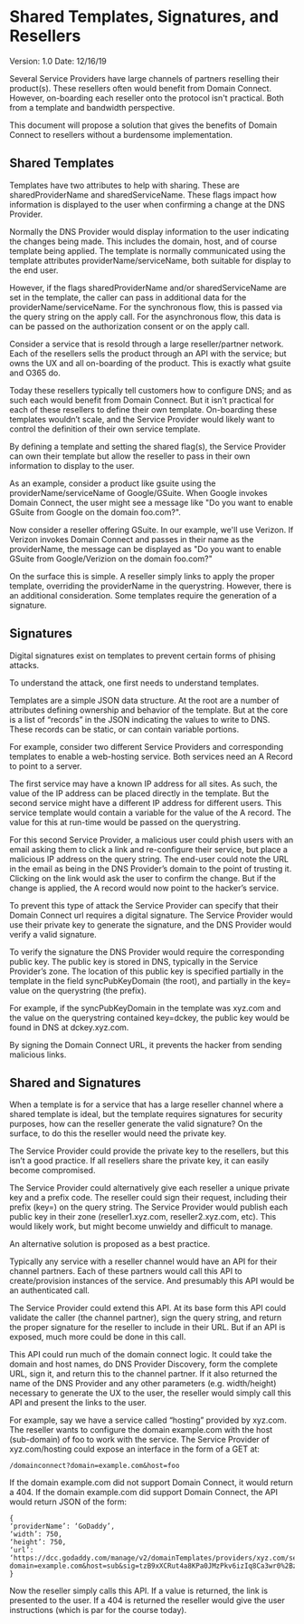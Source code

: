 # Shared Templates, Signatures, and Resellers

Version: 1.0
Date: 12/16/19

Several Service Providers have large channels of partners reselling their product(s). These resellers often would benefit from Domain Connect. However, on-boarding each reseller onto the protocol isn't practical. Both from a template and bandwidth perspective.

This document will propose a solution that gives the benefits of Domain Connect to resellers without a burdensome implementation.

## Shared Templates

Templates have two attributes to help with sharing. These are sharedProviderName and sharedServiceName. These flags impact how information is displayed to the user when confirming a change at the DNS Provider.

Normally the DNS Provider would display information to the user indicating the changes being made. This includes the domain, host, and of course template being applied. The template is normally communicated using the template
attributes providerName/serviceName, both suitable for display to the end user.

However, if the flags sharedProviderName and/or sharedServiceName are
set in the template, the caller can pass in additional data for the providerName/serviceName. For the synchronous flow, this is passed via the query string on the apply call. For the asynchronous flow, this data is can be
passed on the authorization consent or on the apply call.

Consider a service that is resold through a large reseller/partner network. Each of the resellers sells the product through an API with the service; but owns the UX and all on-boarding of the product.  This is exactly what gsuite and O365 do.

Today these resellers typically tell customers how to configure DNS; and as such each would benefit from Domain Connect. But it isn’t practical for each of these resellers to define their own template. On-boarding these templates wouldn’t scale, and the Service Provider would likely want to control the definition of their own service template.

By defining a template and setting the shared flag(s), the Service Provider can own their template but allow the reseller to pass in their own information to display to the user.

As an example, consider a product like gsuite using the providerName/serviceName of Google/GSuite. When Google invokes Domain Connect, the user might see a message like "Do you want to enable GSuite from Google on the domain foo.com?".

Now consider a reseller offering GSuite. In our example, we'll use Verizon.  If Verizon invokes Domain Connect and passes in their name as the providerName, the message can be displayed as "Do you want
to enable GSuite from Google/Verizion on the domain foo.com?"

On the surface this is simple. A reseller simply links to apply the proper template, overriding the providerName in the querystring. However, there is an additional consideration. Some templates require the generation of a signature.

## Signatures

Digital signatures exist on templates to prevent certain forms of phising attacks.

To understand the attack, one first needs to understand templates.

Templates are a simple JSON data structure. At the root are a number of attributes defining ownership and behavior of the template. But at the core is a list of “records” in the JSON indicating the values to write to DNS. These records can be static, or can contain variable portions.

For example, consider two different Service Providers and corresponding templates to enable a web-hosting service. Both services need an A Record to point to a server.

The first service may have a known IP address for all sites. As such, the value of the IP address can be placed directly in the template. But the second service might have a different IP address for different users. This service template would contain a variable for the value of the A record. The value for this at run-time would be passed on the querystring.

For this second Service Provider, a malicious user could phish users with an email asking them to click a link and re-configure their service, but place a malicious IP address on the query string. The end-user could note the URL in the email as being in the DNS Provider’s domain to the point of trusting it. Clicking on the link would ask the user to confirm the change. But if the change is applied, the A record would now point to the hacker’s service.

To prevent this type of attack the Service Provider can specify that their Domain Connect url requires a digital signature. The Service Provider would use their private key to generate the signature, and the DNS Provider would verify a valid signature.

To verify the signature the DNS Provider would require the corresponding public key. The public key is stored in DNS, typically in the Service Provider’s zone.  The location of this public key is specified partially in the template in the field syncPubKeyDomain (the root), and partially in the key= value on the querystring (the prefix).

For example, if the syncPubKeyDomain in the template was xyz.com and the value on the querystring contained key=dckey, the public key would be found in DNS at dckey.xyz.com.

By signing the Domain Connect URL, it prevents the hacker from sending malicious links.

## Shared and Signatures

When a template is for a service that has a large reseller channel where a shared template is ideal, but the template requires signatures for security purposes, how can the reseller generate the valid signature? On the surface, to do this the reseller would need the private key.

The Service Provider could provide the private key to the resellers, but this isn’t a good practice. If all resellers share the private key, it can easily become compromised.

The Service Provider could alternatively give each reseller a unique private key and a prefix code. The reseller could sign their request, including their prefix (key=) on the query string. The Service Provider would publish each public key in their zone (reseller1.xyz.com, reseller2.xyz.com, etc). This would likely work, but might become unwieldy and difficult to manage.

An alternative solution is proposed as a best practice.

Typically any service with a reseller channel would have an API for their channel partners. Each of these partners would call this API to create/provision instances of the service. And presumably this API would be an authenticated call.

The Service Provider could extend this API. At its base form this API could validate the caller (the channel partner), sign the query string, and return the proper signature for the reseller to include in their URL. But if an API is exposed, much more could be done in this call.

This API could run much of the domain connect logic. It could take the domain and host names, do DNS Provider Discovery, form the complete URL, sign it, and return this to the channel partner. If it also returned the name of the DNS Provider and any other parameters (e.g. width/height) necessary to generate the UX to the user, the reseller would simply call this API and present the links to the user.

For example, say we have a service called “hosting” provided by xyz.com.  The reseller wants to configure the domain example.com with the host (sub-domain) of foo to work with the service.  The Service Provider of xyz.com/hosting could expose an interface in the form of a GET at:

    /domainconnect?domain=example.com&host=foo

If the domain example.com did not support Domain Connect, it would return a 404.  If the domain example.com did support Domain Connect, the API would return JSON of the form:

    {
	‘providerName’: ‘GoDaddy’,
	‘width’: 750,
	‘height’: 750,
	‘url’: ‘https://dcc.godaddy.com/manage/v2/domainTemplates/providers/xyz.com/services/hosting/apply?domain=example.com&host=sub&sig=tzB9xXCRut4a8KPa0JMzPkv6izIq8Ca3wr0%2BzIedet2NRrYoT6NXBv1Bpghxjf03q3jPv1xOcyN0oRt6L%2B2wKxjTn3%2FlbCA%2B%2FjZSnIFJQWyb7mEwsOeIru5oFq6kitxiT6ILjDkSsACPpopCwzQSNMxqc34ym85q1GfoYyhgXUefwJh0JXBFbU7b4j6H72Op7FKZyO%2BLML81MEH7VgvuclWAhelzAseO5lloqA7t6G6wiCeehQpYvEmtC0L88v0hqgWifpyAjcg3XBQyLWGlqFh9TEZmiA3qSTWeXonO%2FdIlKUZd3gW1S%2FC79M6WG0DF6gk5Usa%2F%2F3CZX5DpIUOHHg%3D%3D&key=_dck1’
    }

Now the reseller simply calls this API. If a value is returned, the link is presented to the user. If a 404 is returned the reseller would give the user instructions (which is par for the course today).

